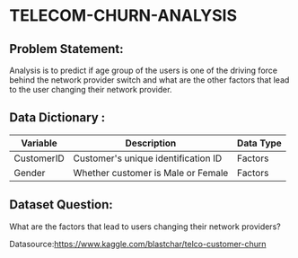 # TELECOM-CHURN-ANALYSIS

## Problem Statement:

Analysis is to predict if age group of the users is one of the driving force behind the network provider switch and what are the other factors that lead to the user changing their network provider.

## Data Dictionary :

Variable | Description | Data Type
---------|-------------|----------
CustomerID | Customer's unique identification ID | Factors
Gender | Whether customer is Male or Female | Factors


## Dataset Question:

What are the factors that lead to users changing their network providers?

Datasource:https://www.kaggle.com/blastchar/telco-customer-churn
